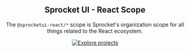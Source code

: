 <div align="center">
  <h2>Sprocket UI - React Scope</h2>

  The `⁠@sprocketui-react/*` scope  is Sprocket's organization scope for all things related to the React ecosystem.

  <a aria-label="Explore projects" href="https://npmjs.com/org/sprocketui-react">
    <img src="https://img.shields.io/badge/Explore%20components%20on%20NPM-black.svg?style=for-the-badge&color=black" alt="Explore projects">
  </a>
</div>
